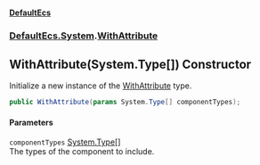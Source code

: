 #### [DefaultEcs](./index.md 'index')
### [DefaultEcs.System](./DefaultEcs-System.md 'DefaultEcs.System').[WithAttribute](./DefaultEcs-System-WithAttribute.md 'DefaultEcs.System.WithAttribute')
## WithAttribute(System.Type[]) Constructor
Initialize a new instance of the [WithAttribute](./DefaultEcs-System-WithAttribute.md 'DefaultEcs.System.WithAttribute') type.  
```C#
public WithAttribute(params System.Type[] componentTypes);
```
#### Parameters
<a name='DefaultEcs-System-WithAttribute-WithAttribute(System-Type--)-componentTypes'></a>
`componentTypes` [System.Type](https://docs.microsoft.com/en-us/dotnet/api/System.Type 'System.Type')[[]](https://docs.microsoft.com/en-us/dotnet/api/System.Array 'System.Array')  
The types of the component to include.  
  
